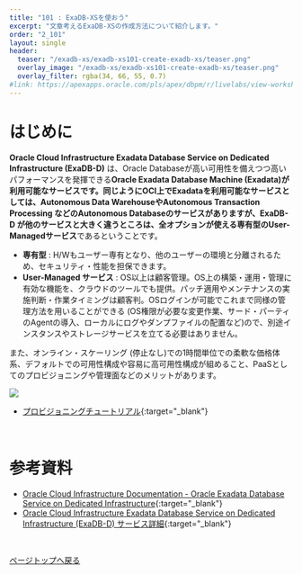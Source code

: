 ```yaml
---
title: "101 : ExaDB-XSを使おう"
excerpt: "文章考えるExaDB-XSの作成方法について紹介します。"
order: "2_101"
layout: single
header:
  teaser: "/exadb-xs/exadb-xs101-create-exadb-xs/teaser.png"
  overlay_image: "/exadb-xs/exadb-xs101-create-exadb-xs/teaser.png"
  overlay_filter: rgba(34, 66, 55, 0.7)
#link: https://apexapps.oracle.com/pls/apex/dbpm/r/livelabs/view-workshop?wid=797
---
```


<a id="anchor0"></a>

# はじめに
**Oracle Cloud Infrastructure Exadata Database Service on Dedicated Infrastructure (ExaDB-D)** は、Oracle Databaseが高い可用性を備えつつ高いパフォーマンスを発揮できる**Oracle Exadata Database Machine (Exadata)**が利用可能なサービスです。同じようにOCI上でExadataを利用可能なサービスとしては、Autonomous Data WarehouseやAutonomous Transaction Processing などのAutonomous Databaseのサービスがありますが、ExaDB-D が他のサービスと大きく違うところは、全オプションが使える**専有型のUser-Managedサービス**であるということです。

+ **専有型** : H/Wもユーザー専有となり、他のユーザーの環境と分離されるため、セキュリティ・性能を担保できます。
+ **User-Managed サービス** : OS以上は顧客管理。OS上の構築・運用・管理に有効な機能を、クラウドのツールでも提供。パッチ適用やメンテナンスの実施判断・作業タイミングは顧客判。OSログインが可能でこれまで同様の管理方法を用いることができる (OS権限が必要な変更作業、サード・パーティのAgentの導入、ローカルにログやダンプファイルの配置など)ので、別途インスタンスやストレージサービスを立てる必要はありません。

また、オンライン・スケーリング (停止なし)での1時間単位での柔軟な価格体系、デフォルトでの可用性構成や容易に高可用性構成が組めること、PaaSとしてのプロビジョニングや管理面などのメリットがあります。

![](2022-06-27-13-37-50.png)

+ [プロビジョニングチュートリアル](https://docs.oracle.com/ja/learn/exadb-xs-db/index.html#introduction){:target="_blank"}

<BR>

<a id="anchor11"></a>

# 参考資料
+ [Oracle Cloud Infrastructure Documentation - Oracle Exadata Database Service on Dedicated Infrastructure](https://docs.oracle.com/en-us/iaas/exadatacloud/index.html){:target="_blank"}
+ [Oracle Cloud Infrastructure Exadata Database Service on Dedicated Infrastructure (ExaDB-D) サービス詳細](https://speakerdeck.com/oracle4engineer/exadata-database-cloud-technical-detail){:target="_blank"}

<BR>

[ページトップへ戻る](#anchor0)
